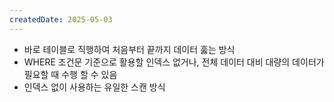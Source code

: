 ```yaml
---
createdDate: 2025-05-03
---
```

- 바로 테이블로 직행하여 처음부터 끝까지 데이터 훓는 방식
- WHERE 조건문 기준으로 활용할 인덱스 없거나, 전체 데이터 대비 대량의 데이터가 필요할 때 수행 할 수 있음
- 인덱스 없이 사용하는 유일한 스캔 방식